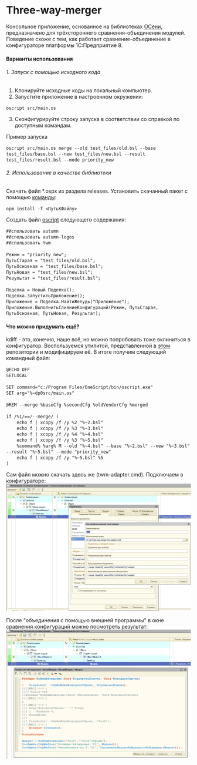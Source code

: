 # Three-way-merger

Консольное приложение, основанное на библиотеках [ОСени](https://github.com/autumn-library), предназначено для трёхстороннего сравнения-объединения модулей. Поведение схоже с тем, как работает сравнение-объединение в конфигураторе платформы 1С:Предприятие 8.

#### Варианты использования

###### 1. Запуск с помощью исходного кода
1. Клонируйте исходные коды на локальный компьютер.
2. Запустите приложение в настроенном окружении:
```code
oscript src/main.os
```
3. Сконфигурируйте строку запуска в соответствии со справкой по доступным командам.

Пример запуска
```
oscript src/main.os merge --old test_files/old.bsl --base test_files/base.bsl --new test_files/new.bsl --result test_files/result.bsl --mode priority_new 
```

###### 2. Использование в качестве библиотеки

Скачать файл *.ospx из раздела releases.
Установить скачанный пакет с помощью [команды](https://github.com/oscript-library/opm):
```code
opm install -f <ПутьКФайлу>
```
Создать файл [oscript](https://oscript.io/) следующего содержания:
```code
#Использовать autumn
#Использовать autumn-logos
#Использовать twm

Режим = "priority_new";
ПутьСтарая = "test_files/old.bsl";
ПутьОсновная = "test_files/base.bsl";
ПутьНовая = "test_files/new.bsl";
Результат = "test_files/result.bsl";

Поделка = Новый Поделка();
Поделка.ЗапуститьПриложение();
Приложение = Поделка.НайтиЖелудь("Приложение");
Приложение.ВыполнитьСлияниеКонфигураций(Режим, ПутьСтарая, ПутьОсновная, ПутьНовая, Результат);
```
#### Что можно придумать ещё?

kdiff - это, конечно, наше всё, но можно попробовать тоже вклиниться в конфигуратор.
Воспользуемся утилитой, представленной в [этом](https://github.com/zeegin/vscode-merge-tool-adapter-cli) репозитории и модифицируем её. В итоге получим следующий командный файл:
```
@ECHO OFF
SETLOCAL

SET command="c:/Program Files/OneScript/bin/oscript.exe"
SET arg="%~dp0src/main.os"

@REM --merge %baseCfg %secondCfg %oldVendorCfg %merged

if /%1/==/--merge/ (
    echo f | xcopy /f /y %2 "%~2.bsl"
    echo f | xcopy /f /y %3 "%~3.bsl"
    echo f | xcopy /f /y %4 "%~4.bsl"
    echo f | xcopy /f /y %3 "%~5.bsl"
    %command% %arg% M --old "%~4.bsl" --base "%~2.bsl" --new "%~3.bsl" --result "%~5.bsl" --mode "priority_new"
    echo f | xcopy /f /y "%~5.bsl" %5
)
```
Сам файл можно скачать здесь же (twm-adapter.cmd).
Подключаем в конфигураторе:
![Alt text](/assets/image1.png)

После "объединения с помощью внешней программы" в окне сравнения конфигураций можно посмотреть результат:
![Alt text](/assets/image2.png)